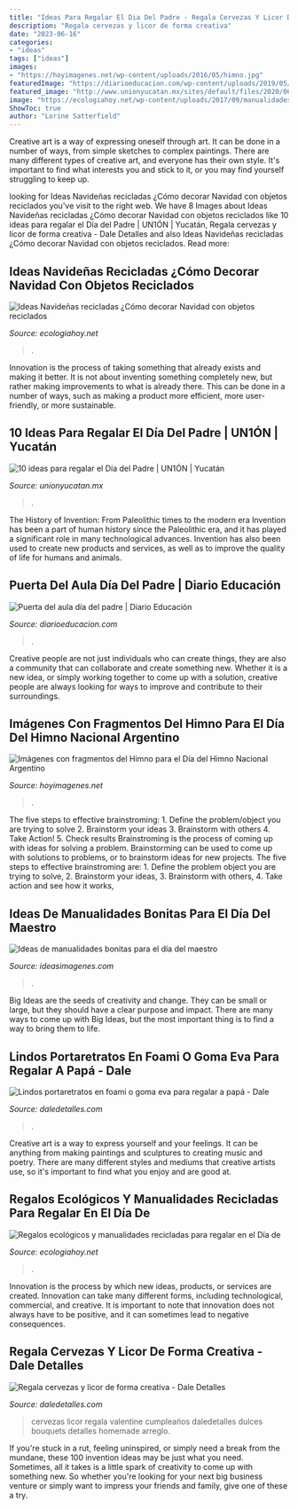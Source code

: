 ```yaml
---
title: "Ideas Para Regalar El Dia Del Padre - Regala Cervezas Y Licor De Forma Creativa"
description: "Regala cervezas y licor de forma creativa"
date: "2023-06-16"
categories:
- "ideas"
tags: ["ideas"]
images:
- "https://hoyimagenes.net/wp-content/uploads/2016/05/himno.jpg"
featuredImage: "https://diarioeducacion.com/wp-content/uploads/2019/05/puerta-papá-10.jpg"
featured_image: "http://www.unionyucatan.mx/sites/default/files/2020/06/camisas-dia-padre.jpg"
image: "https://ecologiahoy.net/wp-content/uploads/2017/09/manualidades-de-flores-dia-de-la-madre.jpg"
ShowToc: true
author: "Lorine Satterfield"
---
```



Creative art is a way of expressing oneself through art. It can be done in a number of ways, from simple sketches to complex paintings. There are many different types of creative art, and everyone has their own style. It's important to find what interests you and stick to it, or you may find yourself struggling to keep up.

	

		
looking for Ideas Navideñas recicladas ¿Cómo decorar Navidad con objetos reciclados you've visit to the right web. We have 8 Images about Ideas Navideñas recicladas ¿Cómo decorar Navidad con objetos reciclados like 10 ideas para regalar el Día del Padre | UN1ÓN | Yucatán, Regala cervezas y licor de forma creativa - Dale Detalles and also Ideas Navideñas recicladas ¿Cómo decorar Navidad con objetos reciclados. Read more:
		
    
## Ideas Navideñas Recicladas ¿Cómo Decorar Navidad Con Objetos Reciclados

<img loading=lazy src="https://ecologiahoy.net/wp-content/uploads/2015/01/pulsera-aluminio.jpg" onerror="this.onerror=null;this.src='https://tse4.mm.bing.net/th?id=OIP.bmOCU8_KopJFD7MHRrNnHAHaFj&amp;pid=15.1';" alt="Ideas Navideñas recicladas ¿Cómo decorar Navidad con objetos reciclados">

_Source: ecologiahoy.net_

>. 

	

Innovation is the process of taking something that already exists and making it better. It is not about inventing something completely new, but rather making improvements to what is already there. This can be done in a number of ways, such as making a product more efficient, more user-friendly, or more sustainable.

    
## 10 Ideas Para Regalar El Día Del Padre | UN1ÓN | Yucatán

<img loading=lazy src="http://www.unionyucatan.mx/sites/default/files/2020/06/camisas-dia-padre.jpg" onerror="this.onerror=null;this.src='https://tse2.mm.bing.net/th?id=OIP.EN5phPlu4XZBSCFfszUY3wAAAA&amp;pid=15.1';" alt="10 ideas para regalar el Día del Padre | UN1ÓN | Yucatán">

_Source: unionyucatan.mx_

>. 

	

The History of Invention: From Paleolithic times to the modern era
Invention has been a part of human history since the Paleolithic era, and it has played a significant role in many technological advances. Invention has also been used to create new products and services, as well as to improve the quality of life for humans and animals.

    
## Puerta Del Aula Día Del Padre | Diario Educación

<img loading=lazy src="https://diarioeducacion.com/wp-content/uploads/2019/05/puerta-papá-10.jpg" onerror="this.onerror=null;this.src='https://tse1.mm.bing.net/th?id=OIP.4U406tyI8P0dvWhMWzBRaQHaNJ&amp;pid=15.1';" alt="Puerta del aula día del padre | Diario Educación">

_Source: diarioeducacion.com_

>. 

	

Creative people are not just individuals who can create things, they are also a community that can collaborate and create something new. Whether it is a new idea, or simply working together to come up with a solution, creative people are always looking for ways to improve and contribute to their surroundings.

    
## Imágenes Con Fragmentos Del Himno Para El Día Del Himno Nacional Argentino

<img loading=lazy src="https://hoyimagenes.net/wp-content/uploads/2016/05/himno.jpg" onerror="this.onerror=null;this.src='https://tse1.mm.bing.net/th?id=OIP.33-egpo329ytLVvcySug-wHaLg&amp;pid=15.1';" alt="Imágenes con fragmentos del Himno para el Día del Himno Nacional Argentino">

_Source: hoyimagenes.net_

>. 

	

The five steps to effective brainstroming: 1. Define the problem/object you are trying to solve 2. Brainstorm your ideas 3. Brainstorm with others 4. Take Action! 5. Check results
Brainstroming is the process of coming up with ideas for solving a problem. Brainstorming can be used to come up with solutions to problems, or to brainstorm ideas for new projects. The five steps to effective brainstroming are: 1. Define the problem object you are trying to solve, 2. Brainstorm your ideas, 3. Brainstorm with others, 4. Take action and see how it works, 
    
## Ideas De Manualidades Bonitas Para El Día Del Maestro

<img loading=lazy src="https://ideasimagenes.com/wp-content/uploads/2016/08/fin-de-curso-2016web.jpg" onerror="this.onerror=null;this.src='https://tse3.mm.bing.net/th?id=OIP.t7VszF1M-24sWJreoOXzjgHaHa&amp;pid=15.1';" alt="Ideas de manualidades bonitas para el día del maestro">

_Source: ideasimagenes.com_

>. 

	

Big Ideas are the seeds of creativity and change. They can be small or large, but they should have a clear purpose and impact. There are many ways to come up with Big Ideas, but the most important thing is to find a way to bring them to life.

    
## Lindos Portaretratos En Foami O Goma Eva Para Regalar A Papá - Dale

<img loading=lazy src="https://www.daledetalles.com/wp-content/uploads/2018/06/portaretratos-para-papa9.jpg" onerror="this.onerror=null;this.src='https://tse3.mm.bing.net/th?id=OIP.xEecL7KJxhjiX-uU3gccZQHaJ4&amp;pid=15.1';" alt="Lindos portaretratos en foami o goma eva para regalar a papá - Dale">

_Source: daledetalles.com_

>. 

	

Creative art is a way to express yourself and your feelings. It can be anything from making paintings and sculptures to creating music and poetry. There are many different styles and mediums that creative artists use, so it's important to find what you enjoy and are good at.

    
## Regalos Ecológicos Y Manualidades Recicladas Para Regalar En El Día De

<img loading=lazy src="https://ecologiahoy.net/wp-content/uploads/2017/09/manualidades-de-flores-dia-de-la-madre.jpg" onerror="this.onerror=null;this.src='https://tse1.mm.bing.net/th?id=OIP.7lUIKCFV8DW36evkaO8-NgHaMU&amp;pid=15.1';" alt="Regalos ecológicos y manualidades recicladas para regalar en el Día de">

_Source: ecologiahoy.net_

>. 

	

Innovation is the process by which new ideas, products, or services are created. Innovation can take many different forms, including technological, commercial, and creative. It is important to note that innovation does not always have to be positive, and it can sometimes lead to negative consequences.

    
## Regala Cervezas Y Licor De Forma Creativa - Dale Detalles

<img loading=lazy src="https://i0.wp.com/www.daledetalles.com/wp-content/uploads/2017/05/regala-cervezas-y-licor-de-forma-creativa11.jpg?resize=564%2C752" onerror="this.onerror=null;this.src='https://tse3.mm.bing.net/th?id=OIP.cQPI-4DAZJw5xwcqliN6VQHaJ4&amp;pid=15.1';" alt="Regala cervezas y licor de forma creativa - Dale Detalles">

_Source: daledetalles.com_

>cervezas licor regala valentine cumpleaños daledetalles dulces bouquets detalles homemade arreglo. 

	

If you're stuck in a rut, feeling uninspired, or simply need a break from the mundane, these 100 invention ideas may be just what you need. Sometimes, all it takes is a little spark of creativity to come up with something new. So whether you're looking for your next big business venture or simply want to impress your friends and family, give one of these a try.

